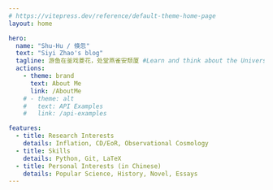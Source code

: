 ```yaml
---
# https://vitepress.dev/reference/default-theme-home-page
layout: home

hero:
  name: "Shu-Hu / 倏忽"
  text: "Siyi Zhao's blog"
  tagline: 游鱼在釜戏菱花，处堂燕雀安颓厦 #Learn and think about the Universe!
  actions:
    - theme: brand
      text: About Me
      link: /AboutMe
    # - theme: alt
    #   text: API Examples
    #   link: /api-examples

features:
  - title: Research Interests
    details: Inflation, CD/EoR, Observational Cosmology
  - title: Skills
    details: Python, Git, LaTeX
  - title: Personal Interests (in Chinese)
    details: Popular Science, History, Novel, Essays
---
```


